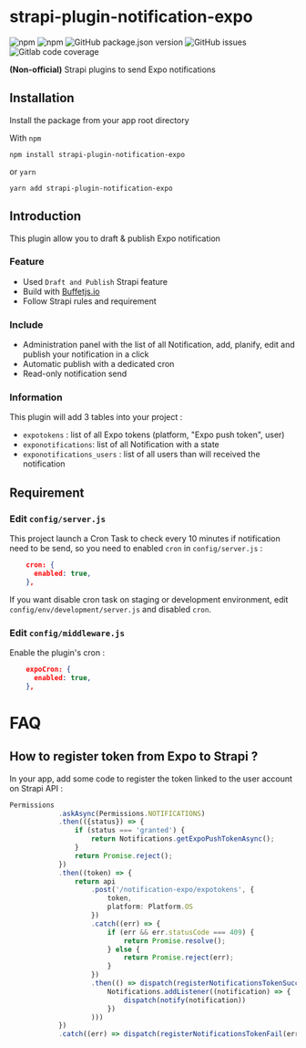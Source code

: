 # strapi-plugin-notification-expo

![npm](https://img.shields.io/npm/v/strapi-plugin-notification-expo?style=flat-square)
![npm](https://img.shields.io/npm/dm/strapi-plugin-notification-expo?style=flat-square)
![GitHub package.json version](https://img.shields.io/github/package-json/v/Lith/strapi-plugin-notification-expo?style=flat-square)
![GitHub issues](https://img.shields.io/github/issues/Lith/strapi-plugin-notification-expo?style=flat-square)
![Gitlab code coverage](https://img.shields.io/gitlab/coverage/Lith/strapi-plugin-notification-expo/master?style=flat-square)

**(Non-official)** Strapi plugins to send Expo notifications

## Installation

Install the package from your app root directory

With `npm`
```shell
npm install strapi-plugin-notification-expo
```
or `yarn`
```shell
yarn add strapi-plugin-notification-expo
```

## Introduction

This plugin allow you to draft & publish Expo notification

### Feature
- Used `Draft and Publish` Strapi feature
- Build with [Buffetjs.io](https://www.buffetjs.io/)
- Follow Strapi rules and requirement

### Include
- Administration panel with the list of all Notification, add, planify, edit and publish your notification in a click
- Automatic publish with a dedicated cron
- Read-only notification send

### Information
This plugin will add 3 tables into your project :
- `expotokens` : list of all Expo tokens (platform, "Expo push token", user)
- `exponotifications`: list of all Notification with a state
- `exponotifications_users` : list of all users than will received the notification

## Requirement

### Edit `config/server.js`

This project launch a Cron Task to check every 10 minutes if notification need to be send, so you need to enabled `cron` in `config/server.js` :

```json
    cron: {
      enabled: true,
    },
```

If you want disable cron task on staging or development environment, edit `config/env/development/server.js` and disabled `cron`.

### Edit `config/middleware.js`

Enable the plugin's cron : 

```json
    expoCron: {
      enabled: true,
    },
```
        
# FAQ

## How to register token from Expo to Strapi ?

In your app, add some code to register the token linked to the user account on Strapi API :

```typescript
Permissions
            .askAsync(Permissions.NOTIFICATIONS)
            .then(({status}) => {
                if (status === 'granted') {
                    return Notifications.getExpoPushTokenAsync();
                }
                return Promise.reject();
            })
            .then((token) => {
                return api
                    .post('/notification-expo/expotokens', {
                        token,
                        platform: Platform.OS
                    })
                    .catch((err) => {
                        if (err && err.statusCode === 409) {
                            return Promise.resolve();
                        } else {
                            return Promise.reject(err);
                        }
                    })
                    .then(() => dispatch(registerNotificationsTokenSuccess(
                        Notifications.addListener((notification) => {
                            dispatch(notify(notification))
                        })
                    )))
            })
            .catch((err) => dispatch(registerNotificationsTokenFail(err)))
```
